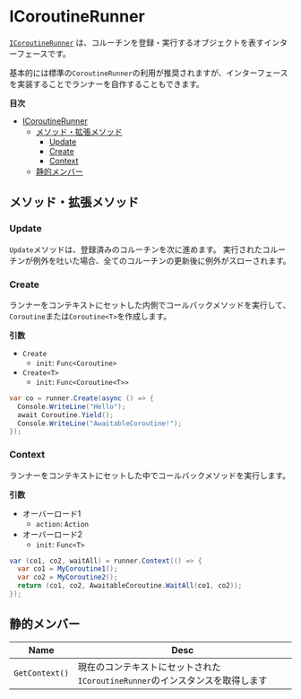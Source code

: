 # ICoroutineRunner

[`ICoroutineRunner`](../../src/AwaitableCoroutine/ICoroutineRunner.cs)
は、コルーチンを登録・実行するオブジェクトを表すインターフェースです。

基本的には標準の`CoroutineRunner`の利用が推奨されますが、インターフェースを実装することでランナーを自作することもできます。

**目次**
- [ICoroutineRunner](#icoroutinerunner)
  - [メソッド・拡張メソッド](#メソッド拡張メソッド)
    - [Update](#update)
    - [Create](#create)
    - [Context](#context)
  - [静的メンバー](#静的メンバー)

## メソッド・拡張メソッド

### Update
`Update`メソッドは、登録済みのコルーチンを次に進めます。 実行されたコルーチンが例外を吐いた場合、全てのコルーチンの更新後に例外がスローされます。

### Create
ランナーをコンテキストにセットした内側でコールバックメソッドを実行して、`Coroutine`または`Coroutine<T>`を作成します。

**引数**
* `Create`
  * `init`: `Func<Coroutine>`
* `Create<T>`
  * `init`: `Func<Coroutine<T>>`

```csharp
var co = runner.Create(async () => {
  Console.WriteLine("Hello");
  await Coroutine.Yield();
  Console.WriteLine("AwaitableCoroutine!");
});
```

### Context
ランナーをコンテキストにセットした中でコールバックメソッドを実行します。

**引数**
* オーバーロード1
  * `action`: `Action`
* オーバーロード2
  * `init`: `Func<T>`

```csharp
var (co1, co2, waitAll) = runner.Context(() => {
  var co1 = MyCoroutine1();
  var co2 = MyCoroutine2();
  return (co1, co2, AwaitableCoroutine.WaitAll(co1, co2));
});
```


## 静的メンバー
| Name | Desc |
| --- | --- |
| `GetContext()` | 現在のコンテキストにセットされた`ICoroutineRunner`のインスタンスを取得します |
